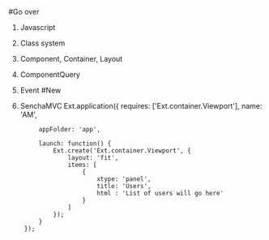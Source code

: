#Go over
1. Javascript
1. Class system
1. Component, Container, Layout
1. ComponentQuery
1. Event
#New
1. SenchaMVC
		Ext.application({
			requires: ['Ext.container.Viewport'],
			name: 'AM',

			appFolder: 'app',

			launch: function() {
				Ext.create('Ext.container.Viewport', {
					layout: 'fit',
					items: [
						{
							xtype: 'panel',
							title: 'Users',
							html : 'List of users will go here'
						}
					]
				});
			}
		});